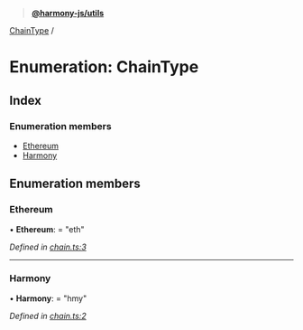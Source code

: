 > **[@harmony-js/utils](../README.md)**

[ChainType](chaintype.md) /

# Enumeration: ChainType

## Index

### Enumeration members

* [Ethereum](chaintype.md#ethereum)
* [Harmony](chaintype.md#harmony)

## Enumeration members

###  Ethereum

• **Ethereum**: = "eth"

*Defined in [chain.ts:3](https://github.com/harmony-one/sdk/blob/3ec028a/packages/harmony-utils/src/chain.ts#L3)*

___

###  Harmony

• **Harmony**: = "hmy"

*Defined in [chain.ts:2](https://github.com/harmony-one/sdk/blob/3ec028a/packages/harmony-utils/src/chain.ts#L2)*